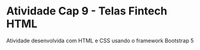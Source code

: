 # Atividade Cap 9 - Telas Fintech HTML

Atividade desenvolvida com HTML e CSS usando o framework Bootstrap 5

